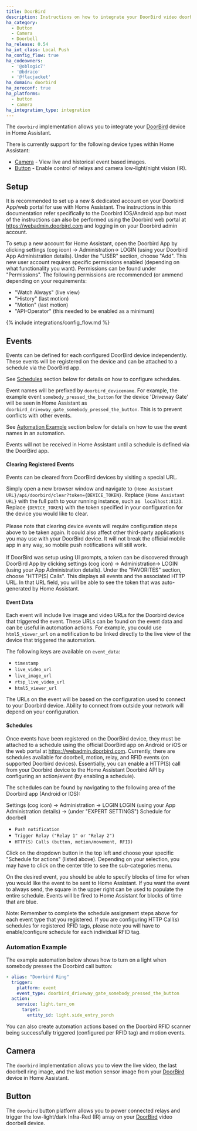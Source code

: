 ```yaml
---
title: DoorBird
description: Instructions on how to integrate your DoorBird video doorbell with Home Assistant.
ha_category:
  - Button
  - Camera
  - Doorbell
ha_release: 0.54
ha_iot_class: Local Push
ha_config_flow: true
ha_codeowners:
  - '@oblogic7'
  - '@bdraco'
  - '@flacjacket'
ha_domain: doorbird
ha_zeroconf: true
ha_platforms:
  - button
  - camera
ha_integration_type: integration
---
```


The `doorbird` implementation allows you to integrate your [DoorBird](https://www.doorbird.com/) device in Home Assistant.

There is currently support for the following device types within Home Assistant:

- [Camera](#camera) - View live and historical event based images.
- [Button](#button) - Enable control of relays and camera low-light/night vision (IR).

## Setup

It is recommended to set up a new & dedicated account on your Doorbird App/web portal for use with Home Assistant. The instructions in this documentation refer specifically to the Doorbird IOS/Android app but most of the instructions can also be performed using the Doorbird web portal at https://webadmin.doorbird.com and logging in on your Doorbird admin account.

To setup a new account for Home Assistant, open the Doorbird App by clicking settings (cog icon) -> Administration-> LOGIN (using your Doorbird App Administration details). Under the "USER" section, choose "Add". This new user account requires specific permissions enabled (depending on what functionality you want). Permissions can be found under "Permissions". The following permissions are recommended (or ammend depending on your requirements:

- "Watch Always" (live view)
- "History" (last motion)
- "Motion" (last motion)
- "API-Operator" (this needed to be enabled as a minimum)

{% include integrations/config_flow.md %}

## Events

Events can be defined for each configured DoorBird device independently. These events will be registered on the device and can be attached to a schedule via the DoorBird app.

See [Schedules](#schedules) section below for details on how to configure schedules.

Event names will be prefixed by `doorbird_devicename`. For example, the example event `somebody_pressed_the_button` for the device 'Driveway Gate' will be seen in Home Assistant as `doorbird_driveway_gate_somebody_pressed_the_button`. This is to prevent conflicts with other events.

See [Automation Example](#automation_example) section below for details on how to use the event names in an automation.

<div class="note info">
Events will not be received in Home Assistant until a schedule is defined via the DoorBird app.
</div>

#### Clearing Registered Events
Events can be cleared from DoorBird devices by visiting a special URL.

Simply open a new browser window and navigate to `{Home Assistant URL}/api/doorbird/clear?token={DEVICE_TOKEN}`. Replace `{Home Assistant URL}` with the full path to your running instance, such as `
localhost:8123`. Replace `{DEVICE_TOKEN}` with the token specified in your configuration for the device you would like to clear.
<br><br>
Please note that clearing device events will require configuration steps above to be taken again. It could also affect other third-party applications you may use with your DoorBird device. It will not break the official mobile app in any way, so mobile push notifications will still work.
<br><br>
If DoorBird was setup using UI prompts, a token can be discovered through DoorBird App by clicking settings (cog icon) -> Administration-> LOGIN (using your App Administration details). Under the "FAVORITES" section, choose "HTTP(S) Calls". This displays all events and the associated HTTP URL. In that URL field, you will be able to see the token that was auto-generated by Home Assistant.

#### Event Data

Each event will include live image and video URLs for the Doorbird device that triggered the event. These URLs can be found on the event data and can be useful in automation actions. For example, you could use `html5_viewer_url` on a notification to be linked directly to the live view of the device that triggered the automation.

The following keys are available on `event_data`:

- `timestamp`
- `live_video_url`
- `live_image_url`
- `rtsp_live_video_url`
- `html5_viewer_url`

<div class="note">
The URLs on the event will be based on the configuration used to connect to your Doorbird device. Ability to connect from outside your network will depend on your configuration.
</div>

#### Schedules

Once events have been registered on the DoorBird device, they must be attached to a schedule using the official DoorBird app on Android or iOS or the web portal at https://webadmin.doorbird.com. Currently, there are schedules available for doorbell, motion, relay, and RFID events (on supported Doorbird devices). Essentially, you can enable a HTTP(S) call from your Doorbird device to the Home Assistant Doorbird API by configuring an action/event (by enabling a schedule).

The schedules can be found by navigating to the following area of the Doorbird app (Android or IOS):

Settings (cog icon) -> Administration -> LOGIN LOGIN (using your App Administration details) -> (under "EXPERT SETTINGS") Schedule for doorbell

- `Push notification`
- `Trigger Relay ("Relay 1" or "Relay 2")`
- `HTTP(S) Calls (button, motion/movement, RFID)`

Click on the dropdown button in the top left and choose your specific "Schedule for actions" (listed above). Depending on your selection, you may have to click on the center title to see the sub-categories menu.

On the desired event, you should be able to specify blocks of time for when you would like the event to be sent to Home Assistant. If you want the event to always send, the square in the upper right can be used to populate the entire schedule. Events will be fired to Home Assistant for blocks of time that are blue.

Note: Remember to complete the schedule assignment steps above for each event type that you registered. If you are configuring HTTP Call(s) schedules for registered RFID tags, please note you will have to enable/configure schedule for each individual RFID tag.

### Automation Example

The example automation below shows how to turn on a light when somebody presses the Doorbird call button:

```yaml
- alias: "Doorbird Ring"
  trigger:
    platform: event
    event_type: doorbird_driveway_gate_somebody_pressed_the_button
  action:
    service: light.turn_on
      target:
        entity_id: light.side_entry_porch
```

You can also create automation actions based on the Doorbird RFID scanner being successfully triggered (configured per RFID tag) and motion events.

## Camera

The `doorbird` implementation allows you to view the live video, the last doorbell ring image, and the last motion sensor image from your [DoorBird](https://www.doorbird.com/) device in Home Assistant.


## Button

The `doorbird` button platform allows you to power connected relays and trigger the low-light/dark Infra-Red (IR) array on your [DoorBird](https://www.doorbird.com/) video doorbell device.
